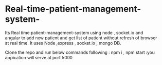 # Real-time-patient-management-system-
Its Real time patient-management-system using node , socket.io and angular to add new patient and get list of patient without refresh of browser at real time. It uses Node ,express , socket.io , mongo DB.


Clone the repo and run below commands following :
 npm i ,
 npm start
  :you appication will serve at port 5000
